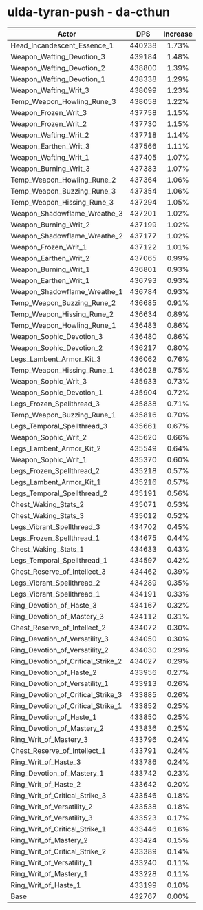 # ulda-tyran-push - da-cthun
| Actor | DPS | Increase |
|---|:---:|:---:|
|Head_Incandescent_Essence_1|440238|1.73%|
|Weapon_Wafting_Devotion_3|439184|1.48%|
|Weapon_Wafting_Devotion_2|438800|1.39%|
|Weapon_Wafting_Devotion_1|438338|1.29%|
|Weapon_Wafting_Writ_3|438099|1.23%|
|Temp_Weapon_Howling_Rune_3|438058|1.22%|
|Weapon_Frozen_Writ_3|437758|1.15%|
|Weapon_Frozen_Writ_2|437730|1.15%|
|Weapon_Wafting_Writ_2|437718|1.14%|
|Weapon_Earthen_Writ_3|437566|1.11%|
|Weapon_Wafting_Writ_1|437405|1.07%|
|Weapon_Burning_Writ_3|437383|1.07%|
|Temp_Weapon_Howling_Rune_2|437364|1.06%|
|Temp_Weapon_Buzzing_Rune_3|437354|1.06%|
|Temp_Weapon_Hissing_Rune_3|437294|1.05%|
|Weapon_Shadowflame_Wreathe_3|437201|1.02%|
|Weapon_Burning_Writ_2|437199|1.02%|
|Weapon_Shadowflame_Wreathe_2|437177|1.02%|
|Weapon_Frozen_Writ_1|437122|1.01%|
|Weapon_Earthen_Writ_2|437065|0.99%|
|Weapon_Burning_Writ_1|436801|0.93%|
|Weapon_Earthen_Writ_1|436793|0.93%|
|Weapon_Shadowflame_Wreathe_1|436784|0.93%|
|Temp_Weapon_Buzzing_Rune_2|436685|0.91%|
|Temp_Weapon_Hissing_Rune_2|436634|0.89%|
|Temp_Weapon_Howling_Rune_1|436483|0.86%|
|Weapon_Sophic_Devotion_3|436480|0.86%|
|Weapon_Sophic_Devotion_2|436217|0.80%|
|Legs_Lambent_Armor_Kit_3|436062|0.76%|
|Temp_Weapon_Hissing_Rune_1|436028|0.75%|
|Weapon_Sophic_Writ_3|435933|0.73%|
|Weapon_Sophic_Devotion_1|435904|0.72%|
|Legs_Frozen_Spellthread_3|435838|0.71%|
|Temp_Weapon_Buzzing_Rune_1|435816|0.70%|
|Legs_Temporal_Spellthread_3|435661|0.67%|
|Weapon_Sophic_Writ_2|435620|0.66%|
|Legs_Lambent_Armor_Kit_2|435549|0.64%|
|Weapon_Sophic_Writ_1|435370|0.60%|
|Legs_Frozen_Spellthread_2|435218|0.57%|
|Legs_Lambent_Armor_Kit_1|435216|0.57%|
|Legs_Temporal_Spellthread_2|435191|0.56%|
|Chest_Waking_Stats_2|435071|0.53%|
|Chest_Waking_Stats_3|435012|0.52%|
|Legs_Vibrant_Spellthread_3|434702|0.45%|
|Legs_Frozen_Spellthread_1|434675|0.44%|
|Chest_Waking_Stats_1|434633|0.43%|
|Legs_Temporal_Spellthread_1|434597|0.42%|
|Chest_Reserve_of_Intellect_3|434462|0.39%|
|Legs_Vibrant_Spellthread_2|434289|0.35%|
|Legs_Vibrant_Spellthread_1|434191|0.33%|
|Ring_Devotion_of_Haste_3|434167|0.32%|
|Ring_Devotion_of_Mastery_3|434112|0.31%|
|Chest_Reserve_of_Intellect_2|434072|0.30%|
|Ring_Devotion_of_Versatility_3|434050|0.30%|
|Ring_Devotion_of_Versatility_2|434030|0.29%|
|Ring_Devotion_of_Critical_Strike_2|434027|0.29%|
|Ring_Devotion_of_Haste_2|433956|0.27%|
|Ring_Devotion_of_Versatility_1|433913|0.26%|
|Ring_Devotion_of_Critical_Strike_3|433885|0.26%|
|Ring_Devotion_of_Critical_Strike_1|433852|0.25%|
|Ring_Devotion_of_Haste_1|433850|0.25%|
|Ring_Devotion_of_Mastery_2|433836|0.25%|
|Ring_Writ_of_Mastery_3|433796|0.24%|
|Chest_Reserve_of_Intellect_1|433791|0.24%|
|Ring_Writ_of_Haste_3|433786|0.24%|
|Ring_Devotion_of_Mastery_1|433742|0.23%|
|Ring_Writ_of_Haste_2|433642|0.20%|
|Ring_Writ_of_Critical_Strike_3|433546|0.18%|
|Ring_Writ_of_Versatility_2|433538|0.18%|
|Ring_Writ_of_Versatility_3|433523|0.17%|
|Ring_Writ_of_Critical_Strike_1|433446|0.16%|
|Ring_Writ_of_Mastery_2|433424|0.15%|
|Ring_Writ_of_Critical_Strike_2|433389|0.14%|
|Ring_Writ_of_Versatility_1|433240|0.11%|
|Ring_Writ_of_Mastery_1|433228|0.11%|
|Ring_Writ_of_Haste_1|433199|0.10%|
|Base|432767|0.00%|
